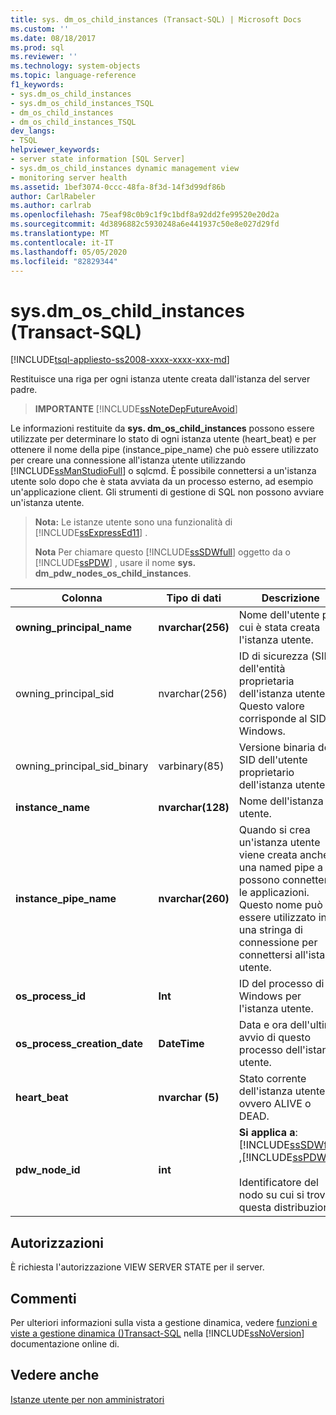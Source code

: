 ```yaml
---
title: sys. dm_os_child_instances (Transact-SQL) | Microsoft Docs
ms.custom: ''
ms.date: 08/18/2017
ms.prod: sql
ms.reviewer: ''
ms.technology: system-objects
ms.topic: language-reference
f1_keywords:
- sys.dm_os_child_instances
- sys.dm_os_child_instances_TSQL
- dm_os_child_instances
- dm_os_child_instances_TSQL
dev_langs:
- TSQL
helpviewer_keywords:
- server state information [SQL Server]
- sys.dm_os_child_instances dynamic management view
- monitoring server health
ms.assetid: 1bef3074-0ccc-48fa-8f3d-14f3d99df86b
author: CarlRabeler
ms.author: carlrab
ms.openlocfilehash: 75eaf98c0b9c1f9c1bdf8a92dd2fe99520e20d2a
ms.sourcegitcommit: 4d3896882c5930248a6e441937c50e8e027d29fd
ms.translationtype: MT
ms.contentlocale: it-IT
ms.lasthandoff: 05/05/2020
ms.locfileid: "82829344"
---
```

# <a name="sysdm_os_child_instances-transact-sql"></a>sys.dm_os_child_instances (Transact-SQL)
[!INCLUDE[tsql-appliesto-ss2008-xxxx-xxxx-xxx-md](../../includes/tsql-appliesto-ss2008-xxxx-xxxx-xxx-md.md)]

  Restituisce una riga per ogni istanza utente creata dall'istanza del server padre.  
  
> **IMPORTANTE** [!INCLUDE[ssNoteDepFutureAvoid](../../includes/ssnotedepfutureavoid-md.md)]  
  
 Le informazioni restituite da **sys. dm_os_child_instances** possono essere utilizzate per determinare lo stato di ogni istanza utente (heart_beat) e per ottenere il nome della pipe (instance_pipe_name) che può essere utilizzato per creare una connessione all'istanza utente utilizzando [!INCLUDE[ssManStudioFull](../../includes/ssmanstudiofull-md.md)] o sqlcmd. È possibile connettersi a un'istanza utente solo dopo che è stata avviata da un processo esterno, ad esempio un'applicazione client. Gli strumenti di gestione di SQL non possono avviare un'istanza utente.  
  
> **Nota:** Le istanze utente sono una funzionalità di [!INCLUDE[ssExpressEd11](../../includes/ssexpressed11-md.md)] .  
> 
> **Nota** Per chiamare questo [!INCLUDE[ssSDWfull](../../includes/sssdwfull-md.md)] oggetto da o [!INCLUDE[ssPDW](../../includes/sspdw-md.md)] , usare il nome **sys. dm_pdw_nodes_os_child_instances**.  
  
|Colonna|Tipo di dati|Descrizione|  
|------------|---------------|-----------------|  
|**owning_principal_name**|**nvarchar(256)**|Nome dell'utente per cui è stata creata l'istanza utente.|  
|owning_principal_sid|nvarchar(256)|ID di sicurezza (SID) dell'entità proprietaria dell'istanza utente. Questo valore corrisponde al SID di Windows.|  
|owning_principal_sid_binary|varbinary(85)|Versione binaria del SID dell'utente proprietario dell'istanza utente|  
|**instance_name**|**nvarchar(128)**|Nome dell'istanza utente.|  
|**instance_pipe_name**|**nvarchar(260)**|Quando si crea un'istanza utente viene creata anche una named pipe a cui possono connettersi le applicazioni. Questo nome può essere utilizzato in una stringa di connessione per connettersi all'istanza utente.|  
|**os_process_id**|**Int**|ID del processo di Windows per l'istanza utente.|  
|**os_process_creation_date**|**DateTime**|Data e ora dell'ultimo avvio di questo processo dell'istanza utente.|  
|**heart_beat**|**nvarchar (5)**|Stato corrente dell'istanza utente, ovvero ALIVE o DEAD.|  
|**pdw_node_id**|**int**|**Si applica a**: [!INCLUDE[ssSDWfull](../../includes/sssdwfull-md.md)] ,[!INCLUDE[ssPDW](../../includes/sspdw-md.md)]<br /><br /> Identificatore del nodo su cui si trova questa distribuzione.|  
  
## <a name="permissions"></a>Autorizzazioni  
 È richiesta l'autorizzazione VIEW SERVER STATE per il server.  
  
## <a name="remarks"></a>Commenti  
 Per ulteriori informazioni sulla vista a gestione dinamica, vedere [funzioni e viste a gestione dinamica &#40;&#41;Transact-SQL](~/relational-databases/system-dynamic-management-views/system-dynamic-management-views.md) nella [!INCLUDE[ssNoVersion](../../includes/ssnoversion-md.md)] documentazione online di.  
  
## <a name="see-also"></a>Vedere anche  
 [Istanze utente per non amministratori](https://msdn.microsoft.com/85385aae-10fb-4f8b-9eeb-cce2ee7da019)  
  
  



